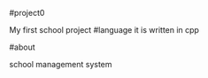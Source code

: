 #project0

My first school project
#language
it is written in cpp 

#about 

school management system

